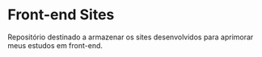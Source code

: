 # Front-end Sites

Repositório destinado a armazenar os sites desenvolvidos para aprimorar meus estudos em front-end.
